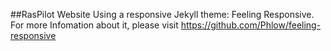 ##RasPilot Website
Using a responsive Jekyll theme: Feeling Responsive.<br>
For more Infomation about it, please visit https://github.com/Phlow/feeling-responsive
